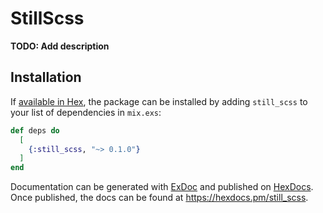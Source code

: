 # StillScss

**TODO: Add description**

## Installation

If [available in Hex](https://hex.pm/docs/publish), the package can be installed
by adding `still_scss` to your list of dependencies in `mix.exs`:

```elixir
def deps do
  [
    {:still_scss, "~> 0.1.0"}
  ]
end
```

Documentation can be generated with [ExDoc](https://github.com/elixir-lang/ex_doc)
and published on [HexDocs](https://hexdocs.pm). Once published, the docs can
be found at <https://hexdocs.pm/still_scss>.

